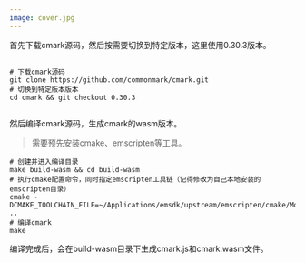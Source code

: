 ```yaml
---
image: cover.jpg
---
```



首先下载cmark源码，然后按需要切换到特定版本，这里使用0.30.3版本。

```shell

# 下载cmark源码
git clone https://github.com/commonmark/cmark.git
# 切换到特定版本版本
cd cmark && git checkout 0.30.3


```

然后编译cmark源码，生成cmark的wasm版本。

> 需要预先安装cmake、emscripten等工具。

```shell
# 创建并进入编译目录
make build-wasm && cd build-wasm
# 执行cmake配置命令，同时指定emscripten工具链（记得修改为自己本地安装的emscripten目录）
cmake -DCMAKE_TOOLCHAIN_FILE=~/Applications/emsdk/upstream/emscripten/cmake/Modules/Platform/Emscripten.cmake ..
# 编译cmark
make
```

编译完成后，会在build-wasm目录下生成cmark.js和cmark.wasm文件。